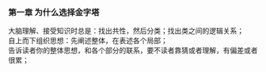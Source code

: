
### 第一章 为什么选择金字塔
大脑理解、接受知识时总是：找出共性，然后分类；找出类之间的逻辑关系；       
自上而下组织思想：先阐述整体，在表述各个局部；        
告诉读者你的整体思想，和各个部分的联系，要不读者靠猜或者理解，有偏差或者很累；                  

